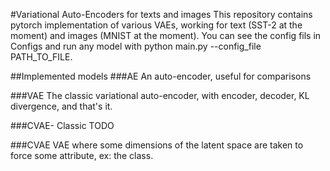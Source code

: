 #Variational Auto-Encoders for texts and images
This repository contains pytorch implementation of various VAEs, working for text (SST-2 at the moment) and images (MNIST at the moment). You can see the config fils in Configs and run any model with python main.py --config_file PATH_TO_FILE.

##Implemented models
###AE
An auto-encoder, useful for comparisons

###VAE
The classic variational auto-encoder, with encoder, decoder, KL divergence, and that's it. 

###CVAE- Classic
TODO

###CVAE
VAE where some dimensions of the latent space are taken to force some attribute, ex: the class.